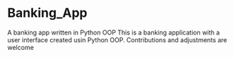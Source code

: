 # Banking_App
A banking app written in Python OOP
This is a banking application with a user interface created usin Python OOP. Contributions and adjustments are welcome
